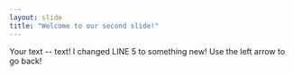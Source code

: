 ```yaml
---
layout: slide
title: "Welcome to our second slide!"
---
```

Your text -- text! I changed LINE 5 to something new!
Use the left arrow to go back!
